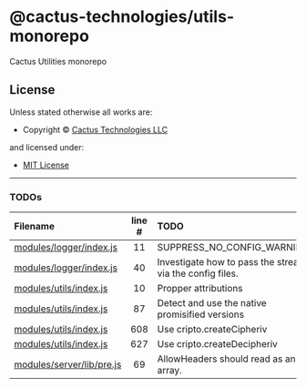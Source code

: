 <!-- TITLE/ -->

<h1>@cactus-technologies/utils-monorepo</h1>

<!-- /TITLE -->

<!-- DESCRIPTION/ -->

Cactus Utilities monorepo

<!-- /DESCRIPTION -->

<!-- LICENSE/ -->

<h2>License</h2>

Unless stated otherwise all works are:

<ul><li>Copyright &copy; <a href="http://www.cactus.is">Cactus Technologies LLC</a></li></ul>

and licensed under:

<ul><li><a href="http://spdx.org/licenses/MIT.html">MIT License</a></li></ul>

<!-- /LICENSE -->

---

### TODOs

| Filename                                                   | line # | TODO                                                     |
| :--------------------------------------------------------- | :----: | :------------------------------------------------------- |
| [modules/logger/index.js](modules/logger/index.js#L11)     |   11   | SUPPRESS_NO_CONFIG_WARNING                               |
| [modules/logger/index.js](modules/logger/index.js#L40)     |   40   | Investigate how to pass the stream via the config files. |
| [modules/utils/index.js](modules/utils/index.js#L10)       |   10   | Propper attributions                                     |
| [modules/utils/index.js](modules/utils/index.js#L87)       |   87   | Detect and use the native promisified versions           |
| [modules/utils/index.js](modules/utils/index.js#L608)      |  608   | Use cripto.createCipheriv                                |
| [modules/utils/index.js](modules/utils/index.js#L627)      |  627   | Use cripto.createDecipheriv                              |
| [modules/server/lib/pre.js](modules/server/lib/pre.js#L69) |   69   | AllowHeaders should read as an array.                    |
